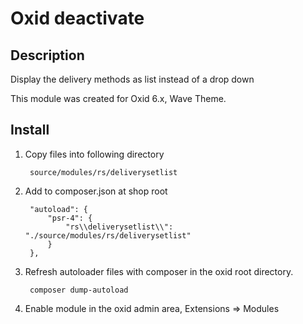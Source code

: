 # Oxid deactivate

## Description 

Display the delivery methods as list instead of a drop down

This module was created for Oxid 6.x, Wave Theme.

## Install

1. Copy files into following directory

        source/modules/rs/deliverysetlist
        
        
2. Add to composer.json at shop root
  
        "autoload": {
            "psr-4": {
                "rs\\deliverysetlist\\": "./source/modules/rs/deliverysetlist"
            }
        },

3. Refresh autoloader files with composer in the oxid root directory.

        composer dump-autoload
        
4. Enable module in the oxid admin area, Extensions => Modules